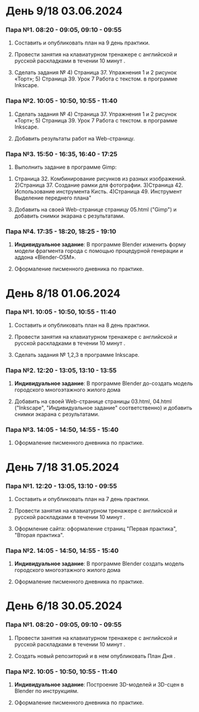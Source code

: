 # День 9/18 03.06.2024

### Пара №1. 08:20 - 09:05, 09:10 - 09:55
1. Составить и опубликовать план на 9 день практики.
   
2. Провести занятия на клавиатурном тренажере с английской и русской раскладками в течении 10 минут . 

3. Сделать задания № 4) Страница 37. Упражнения 1 и 2 рисунок «Торт»; 5) Страница 39. Урок 7 Работа с текстом. в программе Inkscape.

### Пара №2. 10:05 - 10:50, 10:55 - 11:40

1. Сделать задания № 4) Страница 37. Упражнения 1 и 2 рисунок «Торт»; 5) Страница 39. Урок 7 Работа с текстом. в программе Inkscape.

2. Добавить результаты работ на Web-страницу.



### Пара №3. 15:50 - 16:35, 16:40 - 17:25
1. Выполнить задание в программе Gimp:
 1) Страница 32. Комбинирование рисунков из разных изображений.
 2)Страница 37. Создание рамки для фотографии.
 3)Страница 42. Использование инструмента Кисть.
 4)Страница 49. Инструмент Выделение переднего плана"

3. Добавить на своей Web-странице страницу 05.html ("Gimp") и добавить снимки экарана с результатами.


### Пара №4. 17:35 - 18:20, 18:25 - 19:10
1.  **Индивидуальное задание**: В программе Blender изменить форму модели фрагмента города с
помощью процедурной генерации и аддона «Blender-OSM».

2. Оформаление писменного дневника по практике.



# День 8/18 01.06.2024

### Пара №1. 10:05 - 10:50, 10:55 - 11:40
1. Составить и опубликовать план на 8 день практики.
   
2. Провести занятия на клавиатурном тренажере с английской и русской раскладками в течении 10 минут . 

3. Сделать задания № 1,2,3 в программе Inkscape.

### Пара №2. 12:20 - 13:05, 13:10 - 13:55
1. **Индивидуальное задание**: В программе Blender до-создать модель городского многоэтажного
жилого дома

2. Добавить на своей Web-странице страницы 03.html, 04.html ("Inkscape", "Индивидуальное задание" соответственно) и добавить снимки экарана с результатами.

### Пара №3. 14:05 - 14:50, 14:55 - 15:40
1. Оформаление писменного дневника по практике.



# День 7/18 31.05.2024

### Пара №1. 12:20 - 13:05, 13:10 - 09:55
1. Составить и опубликовать план на 7 день практики.
   
2. Провести занятия на клавиатурном тренажере с английской и русской раскладками в течении 10 минут . 

4. Оформление сайта: оформаление страниц "Первая практика", "Вторая практика".

### Пара №2. 14:05 - 14:50, 14:55 - 15:40
1. **Индивидуальное задание**: В программе Blender создать модель городского многоэтажного
жилого дома

2. Оформаление писменного дневника по практике.










# День 6/18 30.05.2024

### Пара №1. 08:20 - 09:05, 09:10 - 09:55
1. Провести занятия на клавиатурном тренажере с английской и русской раскладками в течении 10 минут . 

2. Создать новый репозиторий и в нем опубликовать План Дня . 

### Пара №2. 10:05 - 10:50, 10:55 - 11:40
1. **Индивидуальное задание**: Построение 3D-моделей и 3D-сцен в Blender по инструкциям.

2. Оформаление писменного дневника по практике.


